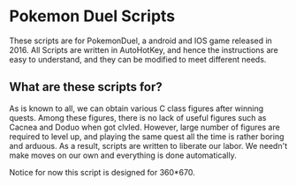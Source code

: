 # Pokemon Duel Scripts
These scripts are for PokemonDuel, a android and IOS game released in 2016. 
All Scripts are written in AutoHotKey, and hence the instructions are easy to understand, 
and they can be modified to meet different needs. 

## What are these scripts for? 

As is known to all, we can obtain various C class figures after winning quests. 
Among these figures, there is no lack of useful figures such as Cacnea and Doduo when got clvled.
However, large number of figures are required to level up, 
and playing the same quest all the time is rather boring and arduous.
As a result, scripts are written to liberate our labor. 
We needn't make moves on our own and everything is done automatically.

Notice for now this script is designed for 360*670.

